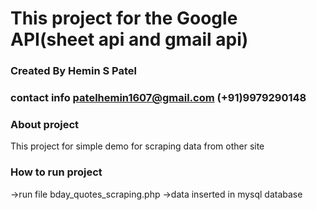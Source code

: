 # This project for the Google API(sheet api and gmail api)
### Created By Hemin S Patel
### contact info patelhemin1607@gmail.com   (+91)9979290148

### About project
This project for simple demo for scraping data from other site

### How to run project
->run file bday_quotes_scraping.php
->data inserted in mysql database